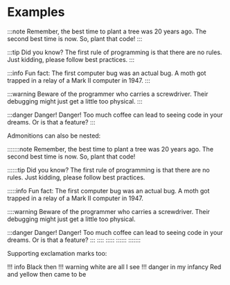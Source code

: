 # Examples

:::note
Remember, the best time to plant a tree was 20 years ago. The second best time is now. So, plant that code!
:::

:::tip
Did you know? The first rule of programming is that there are no rules. Just kidding, please follow best practices.
:::

:::info
Fun fact: The first computer bug was an actual bug. A moth got trapped in a relay of a Mark II computer in 1947.
:::

:::warning
Beware of the programmer who carries a screwdriver. Their debugging might just get a little too physical.
:::

:::danger
Danger! Danger! Too much coffee can lead to seeing code in your dreams. Or is that a feature?
:::

Admonitions can also be nested:

:::::::note
Remember, the best time to plant a tree was 20 years ago. The second best time is now. So, plant that code!

::::::tip
Did you know? The first rule of programming is that there are no rules. Just kidding, please follow best practices.

:::::info
Fun fact: The first computer bug was an actual bug. A moth got trapped in a relay of a Mark II computer in 1947.

::::warning
Beware of the programmer who carries a screwdriver. Their debugging might just get a little too physical.

:::danger
Danger! Danger! Too much coffee can lead to seeing code in your dreams. Or is that a feature?
:::
::::
:::::
::::::
:::::::

Supporting exclamation marks too:

!!! info Black
    then
    !!! warning white are
        all I see
        !!! danger in my infancy
            Red and yellow then came to be
